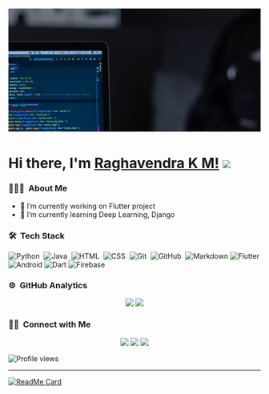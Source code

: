 # [![Profile Header](https://github.com/Raghuvorkady/Raghuvorkady/blob/main/images/header-image.png)](#)

# Hi there, I'm [Raghavendra K M!](#) <img src="https://raw.githubusercontent.com/MartinHeinz/MartinHeinz/master/wave.gif" width="30px">

### 👨🏻‍💻 &nbsp;About Me

- 🔭 I’m currently working on Flutter project
- 🌱 I’m currently learning Deep Learning, Django

<!-- 
- 👯 I’m looking to collaborate on ...
- 🤔 I’m looking for help with ...
- 💬 Ask me about ...
- 📫 How to reach me: ...
- 😄 Pronouns: ...
- ⚡ Fun fact: ...
--->

### 🛠 &nbsp;Tech Stack

![Python](https://img.shields.io/badge/-Python-white?style=flat&logo=python)&nbsp;
![Java](https://img.shields.io/badge/-Java-white?style=flat&logo=Java&logoColor=FFA518)&nbsp;
![HTML](https://img.shields.io/badge/-HTML-white?style=flat&logo=HTML5)&nbsp;
![CSS](https://img.shields.io/badge/-CSS-white?style=flat&logo=CSS3&logoColor=1572B6)&nbsp;
![Git](https://img.shields.io/badge/-Git-white?style=flat&logo=git)&nbsp;
![GitHub](https://img.shields.io/badge/-GitHub-333?style=flat&logo=github)&nbsp;
![Markdown](https://img.shields.io/badge/-Markdown-999?style=flat&logo=markdown)
![Flutter](https://img.shields.io/badge/-Flutter-blue?style=flat&logo=flutter&labelColor=blue)
![Android](https://img.shields.io/badge/-Android-white?style=flat&logo=android&labelColor=white)
![Dart](https://img.shields.io/badge/-Dart-blue?style=flat&logo=dart&labelColor=blue)
![Firebase](https://img.shields.io/badge/-Firebase-white?style=flat&logo=firebase&labelColor=white)

### ⚙️ &nbsp;GitHub Analytics

<p align="center">
  <img height="160em" src="https://github-readme-stats-eight-theta.vercel.app/api?username=Raghuvorkady&show_icons=true&theme=default&include_all_commits=true&count_private=true"/>
  <img height="160em" src="https://github-readme-stats-eight-theta.vercel.app/api/top-langs/?username=Raghuvorkady&layout=compact&langs_count=8&theme=default"/>
</p>


### 🤝🏻 &nbsp;Connect with Me

<p align="center">
  <a href="mailto:raghavendrakm300@gmail.com"><img src="https://img.shields.io/badge/-Mail-white?style=flat&logo=gmail&labelColor=white"></a>
  <a href="https://www.linkedin.com/in/raghavendra-k-m-2214b0194"><img src="https://img.shields.io/badge/-LinkedIn-blue?style=flat&logo=linkedIn&labelColor=blue"></a>
  <a href="https://twitter.com/Raghavendra_K_M"><img src="https://img.shields.io/badge/-Twitter-white?style=flat&logo=twitter&labelColor=white"></a>
</p>


![Profile views](https://visitor-badge.glitch.me/badge?page_id=Raghuvorkady.visitor-badges.issue.1)

---

[![ReadMe Card](https://github-readme-stats.vercel.app/api/pin/?username=Raghuvorkady&repo=wd4e-capstone-project)](https://github.com/anuraghazra/github-readme-stats)

